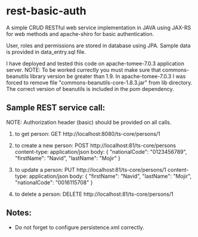 # rest-basic-auth
A simple CRUD RESTful web service implementation in JAVA using JAX-RS for web methods and apache-shiro for basic authentication.

User, roles and permissions are stored in database using JPA. Sample data is provided in data_entry.sql file.

I have deployed and tested this code on apache-tomee-7.0.3 application server.
NOTE: To be worked currectly you must make sure that commons-beanutils library version be greater than 1.9. In apache-tomee-7.0.3 I was forced to remove file "commons-beanutils-core-1.8.3.jar" from lib directory. The correct version of beanutils is included in the pom dependency.

Sample REST service call:
-------------------------
NOTE: Authorization header (basic) should be provided on all calls.

1) to get person:
GET http://localhost:8080/ts-core/persons/1

2) to create a new person:
POST http://localhost:81/ts-core/persons
content-type: application/json
body:
{
	"nationalCode": "0123456789",
	"firstName": "Navid",
	"lastName": "Mojir"
}

3) to update a person:
PUT http://localhost:81/ts-core/persons/1
content-type: application/json
body:
{
    "firstName": "Navid",
    "lastName": "Mojir",
    "nationalCode": "0016115708"
}

4) to delete a person:
DELETE http://localhost:81/ts-core/persons/1


Notes:
------
* Do not forget to configure persistence.xml correctly.
